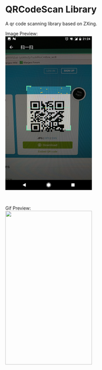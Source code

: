 # QRCodeScan Library
A qr code scanning library based on ZXing.

Image Preview:</br>
![static_preview](screenshot/preview.png)

</br>

Gif Preview:</br>
<img src="screenshot/preview_gif.gif" width="270" height="480" />
<!-- ![gif_preview](screenshot/preview_gif.gif) -->
